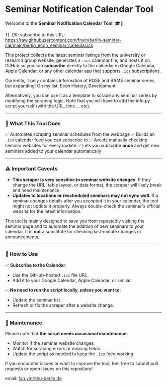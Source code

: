 # Seminar Notification Calendar Tool

Welcome to the **Seminar Notification Calendar Tool**! 🎓📅

TL:DR:
subscribe to this URL: https://raw.githubusercontent.com/fnyin/berlin-seminar-cal/main/berlin_econ_seminar_calendar.ics

This project collects the latest seminar listings from the university or research group website, generates a `.ics` calendar file, and hosts it on GitHub so you can **subscribe** directly to the calendar in Google Calendar, Apple Calendar, or any other calendar app that supports `.ics` subscriptions.

Currently, it only contains information of BQSE and BAMS seminar series, but expanding!
On my list: Econ History, Development

Alternatively, you can use it as a template to scrape any seminar series by modifying the scraping logic. Note that you will have to add the info.py script yourself (with the URL, time ... etc).

---

### 🌟 What This Tool Does

✅ Automates scraping seminar schedules from the webpage
✅ Builds an `.ics` calendar feed you can subscribe to
✅ Avoids manually checking seminar websites for every update
✅ Lets you subscribe **once** and get new seminars added to your calendar automatically

---

### ⚠ Important Caveats

* **This scraper is very sensitive to seminar website changes.** If they change the URL, table layout, or data format, the scraper will likely break and need maintenance.
* **Updates to locations or rescheduled seminars may not sync well.** If a seminar changes details after you accepted it in your calendar, the tool might not update it properly. Always double-check the seminar's official website for the latest information.

This tool is mainly designed to save you from repeatedly visiting the seminar page and to automate the addition of new seminars to your calendar. It is **not** a substitute for checking last-minute changes or announcements.

---

### 🔧 How to Use

✅ **Subscribe to the Calendar:**

* Use the GitHub-hosted `.ics` file URL.
* Add it to your Google Calendar, Apple Calendar, or similar.

✅ **No need to run the script locally, unless you want to:**

* Update the seminar list.
* Refresh or fix the scraper after a website change.

---


### 🙏 Maintenance

Please note that **the script needs occasional maintenance**:

* Monitor if the seminar website changes.
* Watch for scraping errors or missing fields.
* Update the script as needed to keep the `.ics` feed working.

If you encounter issues or want to improve the tool, feel free to submit pull requests or open issues on this repository!

email: fan.yin@hu-berlin.de
